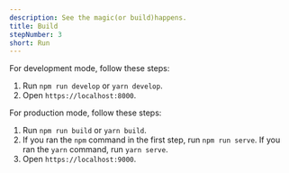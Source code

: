 ```yaml
---
description: See the magic(or build)happens.
title: Build
stepNumber: 3
short: Run
---
```


For development mode, follow these steps: 

1.  Run `npm run develop` or `yarn develop`. 
2.  Open `https://localhost:8000`. 

For production mode, follow these steps: 

1.  Run `npm run build` or `yarn build`. 
2.  If you ran the `npm` command in the first step, run `npm run serve`. If you ran the `yarn` command, run `yarn serve`.
3.  Open `https://localhost:9000`.
